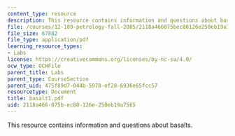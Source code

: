 ```yaml
---
content_type: resource
description: This resource contains information and questions about basalts.
file: /courses/12-109-petrology-fall-2005/2118a466075bec80126e250eb19a7565_basalt1.pdf
file_size: 67882
file_type: application/pdf
learning_resource_types:
- Labs
license: https://creativecommons.org/licenses/by-nc-sa/4.0/
ocw_type: OCWFile
parent_title: Labs
parent_type: CourseSection
parent_uid: 475f89d7-044b-5978-ef28-6936e65fcc57
resourcetype: Document
title: basalt1.pdf
uid: 2118a466-075b-ec80-126e-250eb19a7565
---
```

This resource contains information and questions about basalts.